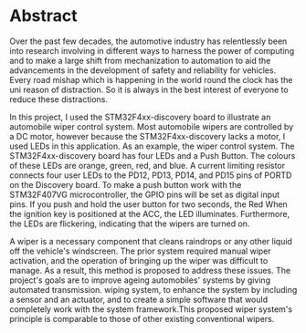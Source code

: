 # Abstract
Over the past few decades, the automotive industry has relentlessly been into research involving in different ways to harness the power of computing and to make a large shift from mechanization to automation to aid the advancements in the development of safety and reliability for vehicles. Every road mishap which is happening in the world round the clock has the uni reason of distraction. So it is always in the best interest of everyone to reduce these distractions.

In this project, I used the STM32F4xx-discovery board to illustrate an automobile wiper control system. Most automobile wipers are controlled by a DC motor, however because the STM32F4xx-discovery lacks a motor, I used LEDs in this application. As an example, the wiper control system. The STM32F4xx-discovery board has four LEDs and a Push Button. The colours of these LEDs are orange, green, red, and blue. A current limiting resistor connects four user LEDs to the PD12, PD13, PD14, and PD15 pins of PORTD on the Discovery board. To make a push button work with the STM32F407VG microcontroller, the GPIO pins will be set as digital input pins. If you push and hold the user button for two seconds, the Red When the ignition key is positioned at the ACC, the LED illuminates. Furthermore, the LEDs are flickering, indicating that the wipers are turned on.

A wiper is a necessary component that cleans raindrops or any other liquid off the vehicle's windscreen. The prior system required manual wiper activation, and the operation of bringing up the wiper was difficult to manage. As a result, this method is proposed to address these issues. The project's goals are to improve ageing automobiles' systems by giving automated transmission. wiping system, to enhance the system by including a sensor and an actuator, and to create a simple software that would completely work with the system framework.This proposed wiper system's principle is comparable to those of other existing conventional wipers.
